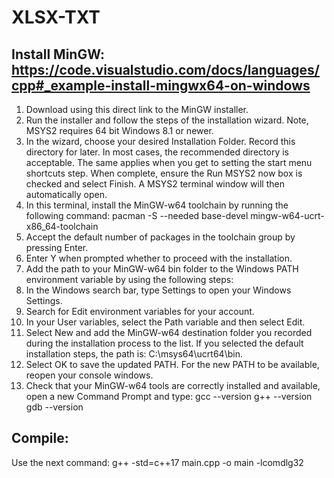 # XLSX-TXT

## Install MinGW: https://code.visualstudio.com/docs/languages/cpp#_example-install-mingwx64-on-windows
1. Download using this direct link to the MinGW installer.
2. Run the installer and follow the steps of the installation wizard. Note, MSYS2 requires 64 bit Windows 8.1 or newer.
3. In the wizard, choose your desired Installation Folder. Record this directory for later. In most cases, the recommended directory is acceptable. The same applies when you get to setting the start menu shortcuts step. When complete, ensure the Run MSYS2 now box is checked and select Finish. A MSYS2 terminal window will then automatically open.
4. In this terminal, install the MinGW-w64 toolchain by running the following command:
  pacman -S --needed base-devel mingw-w64-ucrt-x86_64-toolchain
5. Accept the default number of packages in the toolchain group by pressing Enter.
6. Enter Y when prompted whether to proceed with the installation.
7. Add the path to your MinGW-w64 bin folder to the Windows PATH environment variable by using the following steps:
  1. In the Windows search bar, type Settings to open your Windows Settings.
  2. Search for Edit environment variables for your account.
  3. In your User variables, select the Path variable and then select Edit.
  4. Select New and add the MinGW-w64 destination folder you recorded during the installation process to the list. If you selected the default installation steps, the path is: C:\msys64\ucrt64\bin.
  5. Select OK to save the updated PATH. For the new PATH to be available, reopen your console windows.
8. Check that your MinGW-w64 tools are correctly installed and available, open a new Command Prompt and type:
  gcc --version
  g++ --version
  gdb --version
## Compile:
Use the next command: g++ -std=c++17 main.cpp -o main -lcomdlg32

